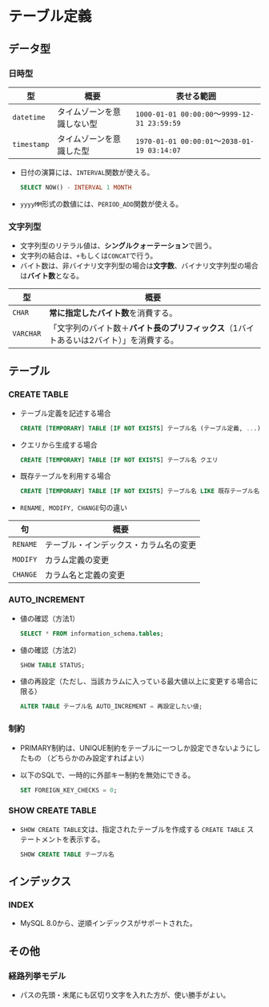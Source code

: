 # テーブル定義

## データ型

### 日時型

| 型          | 概要                       | 表せる範囲                                   |
| ----------- | -------------------------- | -------------------------------------------- |
| `datetime`  | タイムゾーンを意識しない型 | `1000-01-01 00:00:00`～`9999-12-31 23:59:59` |
| `timestamp` | タイムゾーンを意識した型   | `1970-01-01 00:00:01`〜`2038-01-19 03:14:07` |

- 日付の演算には、`INTERVAL`関数が使える。

  ```sql
  SELECT NOW() - INTERVAL 1 MONTH
  ```

- `yyyyMM`形式の数値には、`PERIOD_ADD`関数が使える。

### 文字列型

- 文字列型のリテラル値は、**シングルクォーテーション**で囲う。
- 文字列の結合は、`+`もしくは`CONCAT`で行う。
- バイト数は、非バイナリ文字列型の場合は**文字数**、バイナリ文字列型の場合は**バイト数**となる。

| 型        | 概要                                                         |
| --------- | ------------------------------------------------------------ |
| `CHAR`    | **常に指定したバイト数**を消費する。                         |
| `VARCHAR` | 「文字列のバイト数＋**バイト長のプリフィックス**（1バイトあるいは2バイト）」を消費する。 |

## テーブル

### CREATE TABLE

- テーブル定義を記述する場合

  ```sql
  CREATE [TEMPORARY] TABLE [IF NOT EXISTS] テーブル名 (テーブル定義, ...)
  ```

- クエリから生成する場合

  ```sql
  CREATE [TEMPORARY] TABLE [IF NOT EXISTS] テーブル名 クエリ
  ```

- 既存テーブルを利用する場合

  ```sql
  CREATE [TEMPORARY] TABLE [IF NOT EXISTS] テーブル名 LIKE 既存テーブル名
  ```

- `RENAME, MODIFY, CHANGE`句の違い

| 句       | 概要                                   |
| -------- | -------------------------------------- |
| `RENAME` | テーブル・インデックス・カラム名の変更 |
| `MODIFY` | カラム定義の変更                       |
| `CHANGE` | カラム名と定義の変更                   |

### AUTO_INCREMENT

- 値の確認（方法1）

  ```sql
  SELECT * FROM information_schema.tables;
  ```

- 値の確認（方法2）

  ```sql
  SHOW TABLE STATUS;
  ```

- 値の再設定（ただし、当該カラムに入っている最大値以上に変更する場合に限る）

  ```sql
  ALTER TABLE テーブル名 AUTO_INCREMENT = 再設定したい値;
  ```

### 制約

- PRIMARY制約は、UNIQUE制約をテーブルに一つしか設定できないようにしたもの
  （どちらかのみ設定すればよい）
- 以下のSQLで、一時的に外部キー制約を無効にできる。

  ```sql
  SET FOREIGN_KEY_CHECKS = 0;
  ```

### SHOW CREATE TABLE

- `SHOW CREATE TABLE`文は、指定されたテーブルを作成する `CREATE TABLE` ステートメントを表示する。

  ```sql
  SHOW CREATE TABLE テーブル名
  ```

## インデックス

### INDEX

- MySQL 8.0から、逆順インデックスがサポートされた。

## その他

### 経路列挙モデル

- パスの先頭・末尾にも区切り文字を入れた方が、使い勝手がよい。
